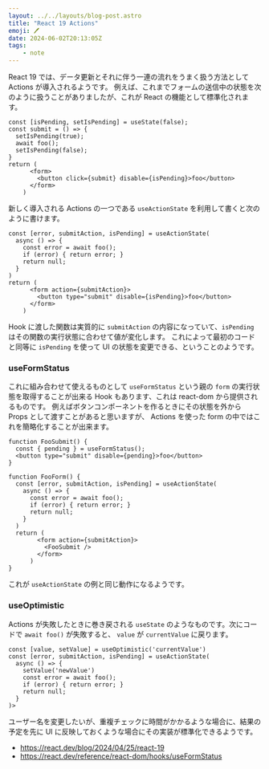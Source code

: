 ```yaml
---
layout: ../../layouts/blog-post.astro
title: "React 19 Actions"
emoji: 🖊
date: 2024-06-02T20:13:05Z
tags:
    - note
---
```


React 19 では、データ更新とそれに伴う一連の流れをうまく扱う方法として Actions が導入されるようです。
例えば、これまでフォームの送信中の状態を次のように扱うことがありましたが、これが React の機能として標準化されます。

```tsx
const [isPending, setIsPending] = useState(false);
const submit = () => {
  setIsPending(true);
  await foo();
  setIsPending(false);
}
return (
      <form>
        <button click={submit} disable={isPending}>foo</button>
      </form>
    )
```

新しく導入される Actions の一つである `useActionState` を利用して書くと次のように書けます。

```tsx
const [error, submitAction, isPending] = useActionState(
  async () => {
    const error = await foo();
    if (error) { return error; }
    return null;
  }
)
return (
      <form action={submitAction}>
        <button type="submit" disable={isPending}>foo</button>
      </form>
    )
```

Hook に渡した関数は実質的に `submitAction` の内容になっていて、`isPending` はその関数の実行状態に合わせて値が変化します。
これによって最初のコードと同等に `isPending` を使って UI の状態を変更できる、ということのようです。

### useFormStatus

これに組み合わせて使えるものとして `useFormStatus` という親の `form` の実行状態を取得することが出来る Hook もあります、これは react-dom から提供されるものです。
例えばボタンコンポーネントを作るときにその状態を外から Props として渡すことがあると思いますが、 Actions を使った form の中ではこれを簡略化することが出来ます。

```tsx
function FooSubmit() {
  const { pending } = useFormStatus();
  <button type="submit" disable={pending}>foo</button>
}

function FooForm() {
  const [error, submitAction, isPending] = useActionState(
    async () => {
      const error = await foo();
      if (error) { return error; }
      return null;
    }
  )
  return (
        <form action={submitAction}>
          <FooSubmit />
        </form>
      )
}
```

これが `useActionState` の例と同じ動作になるようです。

### useOptimistic

Actions が失敗したときに巻き戻される `useState` のようなものです。次にコードで `await foo()` が失敗すると、 `value` が `currentValue` に戻ります。

```tsx
const [value, setValue] = useOptimistic('currentValue')
const [error, submitAction, isPending] = useActionState(
  async () => {
    setValue('newValue')
    const error = await foo();
    if (error) { return error; }
    return null;
  }
)>
```

ユーザー名を変更したいが、重複チェックに時間がかかるような場合に、結果の予定を先に UI に反映しておくような場合にその実装が標準化できるようです。

- https://react.dev/blog/2024/04/25/react-19
- https://react.dev/reference/react-dom/hooks/useFormStatus
